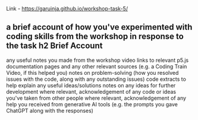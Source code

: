 Link - https://garuinja.github.io/workshop-task-5/

a brief account of how you've experimented with coding skills from the workshop in response to the task
h2 Brief Account
- 

any useful notes you made from the workshop video
links to relevant p5.js documentation pages and any other relevant sources (e.g. a Coding Train Video, if this helped you)
notes on problem-solving (how you resolved issues with the code, along with any outstanding issues)
code extracts to help explain any useful ideas/solutions
notes on any ideas for further development
where relevant, acknowledgement of any code or ideas you've taken from other people
where relevant, acknowledgement of any help you received from generative AI tools (e.g. the prompts you gave ChatGPT along with the responses)
